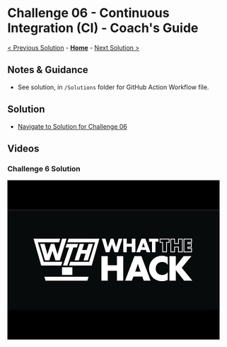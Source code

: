 # Challenge 06 - Continuous Integration (CI) - Coach's Guide

[< Previous Solution](./Solution-05.md) - **[Home](./README.md)** - [Next Solution >](./Solution-07.md)

## Notes & Guidance

- See solution, in `/Solutions` folder for GitHub Action Workflow file.

## Solution 
- [Navigate to Solution for Challenge 06](./Solution/Solution-06/Solution06.yml)

## Videos

### Challenge 6 Solution

[![Challenge 6 solution](../Images/WthVideoCover.jpg)](https://youtu.be/G1VJphYO2c8 "Challenge 6 solution")
